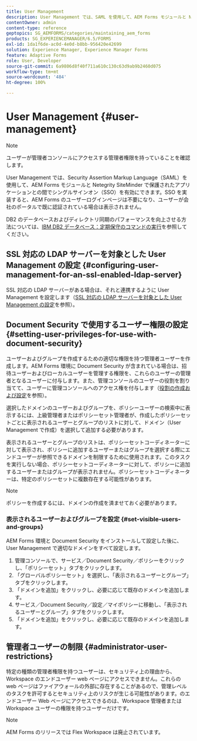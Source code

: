 ```yaml
---
title: User Management
description: User Management では、SAML を使用して、AEM Forms モジュールと Netegrity SiteMinder で保護されたアプリケーションとの間で SSO を有効にできます。このドキュメントでは、User Management について詳しく説明します。
contentOwner: admin
content-type: reference
geptopics: SG_AEMFORMS/categories/maintaining_aem_forms
products: SG_EXPERIENCEMANAGER/6.5/FORMS
exl-id: 1da1f6de-ac0d-4e0d-b8bb-956420e42699
solution: Experience Manager, Experience Manager Forms
feature: Adaptive Forms
role: User, Developer
source-git-commit: 6a9806d8f40f711a610c130c63d9ab9b2460d075
workflow-type: tm+mt
source-wordcount: '484'
ht-degree: 100%

---
```


# User Management {#user-management}

>[!NOTE]
> 
> ユーザーが管理者コンソールにアクセスする管理者権限を持っていることを確認します。

User Management では、Security Assertion Markup Language（SAML）を使用して、AEM Forms モジュールと Netegrity SiteMinder で保護されたアプリケーションとの間でシングルサインオン（SSO）を有効にできます。SSO を実装すると、AEM Forms のユーザーログインページは不要になり、ユーザーが会社のポータルで既に認証されている場合は表示されません。

DB2 のデータベースおよびディレクトリ同期のパフォーマンスを向上させる方法については、[IBM DB2 データベース：定期保守のコマンドの実行](/help/forms/using/admin-help/ibm-db2-database-running-commands.md#ibm-db2-database-running-commands-for-regular-maintenance)を参照してください。

## SSL 対応の LDAP サーバーを対象とした User Management の設定 {#configuring-user-management-for-an-ssl-enabled-ldap-server}

SSL 対応の LDAP サーバーがある場合は、それと連携するように User Management を設定します（[SSL 対応の LDAP サーバーを対象とした User Management の設定](/help/forms/using/admin-help/configure-user-management-ssl-enabled.md#configure-user-management-for-an-ssl-enabled-ldap-server)を参照）。

## Document Security で使用するユーザー権限の設定 {#setting-user-privileges-for-use-with-document-security}

ユーザーおよびグループを作成するための適切な権限を持つ管理者ユーザーを作成します。AEM Forms 環境に Document Security が含まれている場合は、招待ユーザーおよびローカルユーザーを管理する権限を、これらのユーザーの管理者となるユーザーに付与します。また、管理コンソールのユーザーの役割を割り当てて、ユーザーに管理コンソールへのアクセス権を付与します（[役割の作成および設定](/help/forms/using/admin-help/creating-configuring-roles.md#creating-and-configuring-roles)を参照）。

選択したドメインのユーザーおよびグループを、ポリシーユーザーの検索中に表示するには、上級管理者またはポリシーセット管理者が、作成したポリシーセットごとに表示されるユーザーとグループのリストに対して、ドメイン（User Management で作成）を選択して追加する必要があります。

表示されるユーザーとグループのリストは、ポリシーセットコーディネーターに対して表示され、ポリシーに追加するユーザーまたはグループを選択する際にエンドユーザーが参照できるドメインを制限するために使用されます。このタスクを実行しない場合、ポリシーセットコーディネーターに対して、ポリシーに追加するユーザーまたはグループが表示されません。ポリシーセットコーディネーターは、特定のポリシーセットに複数存在する可能性があります。

>[!NOTE]
>
>ポリシーを作成するには、ドメインの作成を済ませておく必要があります。

### 表示されるユーザーおよびグループを設定 {#set-visible-users-and-groups}

AEM Forms 環境と Document Security をインストールして設定した後に、User Management で適切なドメインをすべて設定します。

1. 管理コンソールで、サービス／Document Security／ポリシーをクリックし、「ポリシーセット」タブをクリックします。
1. 「グローバルポリシーセット」を選択し、「表示されるユーザーとグループ」タブをクリックします。
1. 「ドメインを追加」をクリックし、必要に応じて既存のドメインを追加します。
1. サービス／Document Security／設定／マイポリシーに移動し、「表示されるユーザーとグループ」タブをクリックします。
1. 「ドメインを追加」をクリックし、必要に応じて既存のドメインを追加します。

## 管理者ユーザーの制限 {#administrator-user-restrictions}

特定の種類の管理者権限を持つユーザーは、セキュリティ上の理由から、Workspace のエンドユーザー web ページにアクセスできません。これらの web ページはファイアウォールの外部に存在することがあるので、管理レベルのタスクを許可するとセキュリティ上のリスクが生じる可能性があります。のエンドユーザー Web ページにアクセスできるのは、Workspace 管理者または Workspace ユーザーの権限を持つユーザーだけです。

>[!NOTE]
>
>AEM Forms のリリースでは Flex Workspace は廃止されています。
